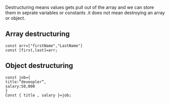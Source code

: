 Destructuring means values gets pull out of the array and we can store them in seprate variables or constants .it does not mean destroying an array or
object.
## Array destructuring
```
const arr=["firstName","LastName"]
const [first,last]=arr;

```
## Object destructuring
```
const job={
title:”deveopler”,
salary:50,000
}
Const { title , salary }=job;

```
